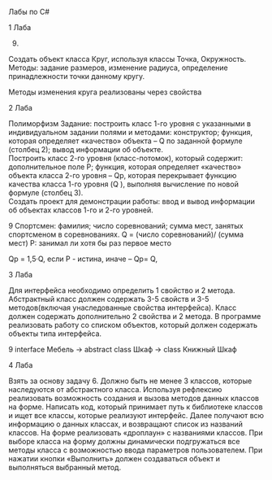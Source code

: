 Лабы по C#

1 Лаба

9.
Создать объект класса Круг, используя классы Точка, Окружность.
Методы: задание размеров, изменение радиуса, определение принадлежности точки данному кругу.

Методы изменения круга реализованы через свойства

2 Лаба

Полиморфизм 
Задание: построить класс 1-го уровня с указанными в индивидуальном задании полями и методами: 
конструктор; 
функция, которая определяет «качество» объекта – Q  по заданной формуле (столбец 2); 
вывод информации об объекте.   
Построить класс 2-го уровня (класс-потомок), который содержит: 
дополнительное поле P; 
функция, которая определяет «качество» объекта класса 2-го уровня – Qp, которая перекрывает функцию качества класса 1-го уровня (Q ), выполняя вычисление по новой формуле (столбец 3).  
Создать проект для демонстрации работы: ввод и вывод информации об объектах классов 1-го и 2-го уровней. 

9
Спортсмен: 
фамилия; 
число соревнований; 
сумма мест, занятых спортсменом в соревнованиях. 
Q = (число соревнований)/ (сумма мест) 
P: занимал ли хотя бы раз первое место 
 
Qp = 1,5·Q,  если Р - истина,  иначе – Qp= Q, 


3 Лаба


Для интерфейса необходимо определить 1 свойство и 2 метода. 
Абстрактный класс должен содержать 3-5 свойств и 3-5 методов(включая унаследованные свойства интерфейса). 
Класс должен содержать дополнительно 2 свойства и 2 метода.
В программе реализовать работу со списком объектов, который должен содержать объекты типа интерфейса.


9
interface Мебель -> abstract class Шкаф -> class Книжный Шкаф


4 Лаба

Взять за основу задачу 6. Должно быть не менее 3 классов, которые наследуются от абстрактного класса. 
Используя рефлексию реализовать возможность создания  и вызова методов данных классов на форме.
Написать код, который принимает путь к библиотеке классов и ищет все классы, которые реализуют интерфейс.
Далее получают всю информацию о данных классах, и возвращают список из названий классов. На форме реализовать «дроплаун» с названиями классов.
При выборе класса на форму должны динамически подгружаться все методы класса с возможностью ввода параметров пользователем.
При нажатии кнопки «Выполнить» должен создаваться объект и выполняться выбранный метод.
